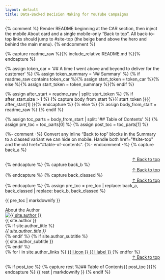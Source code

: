 ```yaml
---
layout: default
title: Data-Backed Decision Making for YouTube Campaigns
---
```


{% comment %}
Render README beginning at the CAR section, then inject the mobile About card and a
single mobile-only “Back to top”. All back-to-top links should jump to #site-top
(the beige band above the hero and behind the main menu).
{% endcomment %}

{% capture readme_raw %}{% include_relative README.md %}{% endcapture %}

{% assign token_car = '## A time I went above and beyond to deliver for the customer' %}
{% assign token_summary = '## Summary' %}
{% if readme_raw contains token_car %}{% assign start_token = token_car %}{% else %}{% assign start_token = token_summary %}{% endif %}

{% assign after_start = readme_raw | split: start_token %}
{% if after_start.size > 1 %}
  {% capture body_from_start %}{{ start_token }}{{ after_start[1] }}{% endcapture %}
{% else %}
  {% assign body_from_start = readme_raw %}
{% endif %}

{% assign toc_parts = body_from_start | split: '## Table of Contents' %}
{% assign pre_toc = toc_parts[0] %}
{% assign post_toc = toc_parts[1] %}

{%- comment -%}
Convert any inline “Back to top” blocks in the Summary to a classed variant we can hide
on mobile. Handle both href="#site-top" and the old href="#table-of-contents".
{%- endcomment -%}
{% capture back_a %}<div align="right"><a href="#site-top">↑ Back to top</a></div>{% endcapture %}
{% capture back_b %}<div align="right"><a href="#table-of-contents">↑ Back to top</a></div>{% endcapture %}
{% capture back_classed %}<div class="car-backlink" align="right"><a href="#site-top">↑ Back to top</a></div>{% endcapture %}
{% assign pre_toc = pre_toc | replace: back_a, back_classed | replace: back_b, back_classed %}

{{ pre_toc | markdownify }}

<!-- Mobile/compact-only author card appears AFTER the Summary -->
<div class="author-card author-card--mobile">
  <div class="author-card__heading">About the Author</div>

  <a href="{{ site.author_photo }}" target="_blank" rel="noopener">
    <img class="author-card__photo" src="{{ site.author_photo }}" alt="{{ site.author }}">
  </a>

  <div class="author-card__name">{{ site.author }}</div>
  {% if site.author_title %}<div class="author-card__title"><em>{{ site.author_title }}</em></div>{% endif %}
  {% if site.author_subtitle %}<div class="author-card__subtitle">{{ site.author_subtitle }}</div>{% endif %}

  <div class="author-card__links">
    {% for l in site.author_links %}
      <a class="author-card__btn" href="{{ l.url | escape }}" target="_blank" rel="noopener noreferrer">
        {{ l.icon }} {{ l.label }}
      </a>
    {% endfor %}
  </div>
</div>

<!-- Mobile/compact-only: Back to top AFTER About -->
<div class="backlink--injected" align="right"><a href="#site-top">↑ Back to top</a></div>

{% if post_toc %}
  {% capture rest %}## Table of Contents{{ post_toc }}{% endcapture %}
  {{ rest | markdownify }}
{% endif %}

